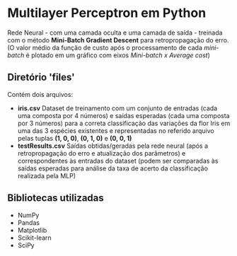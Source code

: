 
# Multilayer Perceptron em Python

Rede Neural - com uma camada oculta e uma camada de saída - treinada com o método **Mini-Batch Gradient Descent** para retropropagação do erro.
(O valor médio da função de custo após o processamento de cada *mini-batch* é plotado em um gráfico com eixos *Mini-batch x Average cost*)

## Diretório 'files'

Contém dois arquivos:

- **iris.csv**
	 Dataset de treinamento com um conjunto de entradas (cada uma composta por 4 números) e saídas esperadas (cada uma composta por 3 números) para a correta classificação das variações da flor Iris em uma das 3 espécies existentes e representadas no referido arquivo pelas tuplas **(1, 0, 0)**, **(0, 1, 0)** e **(0, 0, 1)**
- **testResults.csv**
	Saídas obtidas/geradas pela rede neural (após a retropropagação do erro e atualização dos parâmetros) e correspondentes às entradas do dataset (podem ser comparadas às saídas esperadas para análise da taxa de acerto da classificação realizada pela MLP)

## Bibliotecas utilizadas
- NumPy
- Pandas
- Matplotlib
- Scikit-learn
- SciPy

